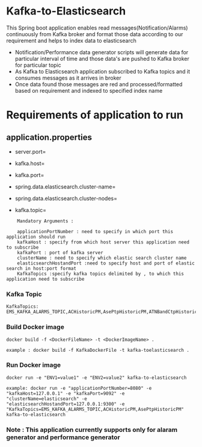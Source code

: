 # Kafka-to-Elasticsearch

This Spring boot application enables read messages(Notification/Alarms) continuously from Kafka broker  and format those data according to our requirement and helps to index data to elasticsearch

* Notification/Performance data generator scripts will generate data for particular interval of time and those data's are pushed to Kafka broker for particular topic 
* As Kafka to Elasticsearch application subscribed to Kafka topics and it consumes messages as it arrives in broker
* Once data found those messages are red and processed/formatted based on requirement and indexed to specified index name

# Requirements of application to run

## application.properties

* server.port=<applicationPortNumber>

* kafka.host=<kafkaHost>

* kafka.port=<kafkaPort>

* spring.data.elasticsearch.cluster-name=<clusterName>

* spring.data.elasticsearch.cluster-nodes=<elasticsearchHostandPort>

* kafka.topic=<KafkaTopics>

```
	Mandatory Arguments : 
	
	applicationPortNumber : need to specify in which port this application should run
	kafkaHost : specify from which host server this application need to subscribe
	kafkaPort : port of kafka server
	clusterName : need to specify which elastic search cluster name
	elasticsearchHostandPort :need to specify host and port of elastic search in host:port format
	KafkaTopics :specify kafka topics delimited by , to which this application need to subscribe
```

### Kafka Topic

```
KafkaTopics: EMS_KAFKA_ALARMS_TOPIC,ACHistoricPM,AsePtpHistoricPM,ATNBandCtpHistoricPM,ATNDchCtpHistoricPM,ATNOCGPTPHistoricPM,ATNOtuClientCtpHistoricPM,ATNTribPtpHistoricPM,BandCtpHistoricPM,BandPtpHistoricPM,BaseScgPtpHistoricPM,BmmOcgPtpHistoricPM,AC_BWPHistoricPM,ETHINTF_BWPHistoricPM,NWINTF_BWPHistoricPM,PW_BWPHistoricPM,CarrierCtpHistoricPM,ChannelCtpHistoricPM,ChassisHistoricPM,CmmOcgPtpHistoricPM,CmmOchPtpHistoricPM,AC_CMHistoricPM,ETHINTF_CMHistoricPM,NWINTF_CMHistoricPM,PW_CMHistoricPM,CxOcgPtpHistoricPM,CxScgPtpHistoricPM,DcfPtpHistoricPM,DchCtpHistoricPM,DigitalWrapperCtpHistoricPM,DsePtpHistoricPM,DtpCtpHistoricPM,EdfaHistoricPM,EthIntfHistoricPM,ExpnPtpHistoricPM,ExpnScgPtpHistoricPM,FANHistoricPM,FbmScgPtpHistoricPM,FcClientCtpHistoricPM,FeedPTPHistoricPM,FlexCarrierCtpHistoricPM,FmmcScgPtpHistoricPM,FmmfScgPtpHistoricPM,FrmScgPtpHistoricPM,FsmScgPtpHistoricPM,GamOcgPtpHistoricPM,GfpTpHistoricPM,GigeClientCtpHistoricPM,GroupTpHistoricPM,IdlerChannelCtpHistoricPM,IdlerPtpHistoricPM,IGccHistoricPM,LmOcgPtpHistoricPM,LmOchPtpHistoricPM,MACHistoricPM,MEPHistoricPM,MSHistoricPM,MxpScgPtpHistoricPM,NativeHistoricPM,NoHeaderHistoricPM,NwIntfHistoricPM,OchCtpHistoricPM,ODU0HistoricPM,ODU1HistoricPM,ODU2HistoricPM,ODU3HistoricPM,ODU4HistoricPM,OduClientCtpHistoricPM,OduFlexHistoricPM,OduKiCtpHistoricPM,OduKtClientCtpHistoricPM,OduKtiCtpHistoricPM,OfxScgPtpHistoricPM,OPSMPtpHistoricPM,OsaPtpHistoricPM,OscCtpHistoricPM,OscPtpHistoricPM,OsctCtpHistoricPM,OtsPtpHistoricPM,OTU0HistoricPM,OTU1HistoricPM,OTU2HistoricPM,OTU3HistoricPM,OTU4HistoricPM,OtuClientCtpHistoricPM,OtuKiCtpHistoricPM,PCSHistoricPM,PEMHistoricPM,PortHistoricPM,PWHistoricPM,RSHistoricPM,SchCtpHistoricPM,SdhClientCtpHistoricPM,SecureChannelHistoricPM,SecureEntityHistoricPM,SonetClientCtpHistoricPM,TribPtpHistoricPM,XtOcgPtpHistoricPM,XtScgPtpHistoricPM

```

### Build Docker image
```
docker build -f <DockerFileName> -t <DockerImageName> .

example : docker build -f KafkaDockerFile -t kafka-toelasticsearch .

```

### Run Docker image
```
docker run -e "ENV1=value1" -e "ENV2=value2" kafka-to-elasticsearch

example: docker run -e "applicationPortNumber=8080" -e "kafkaHost=127.0.0.1" -e "kafkaPort=9092" -e "clusterName=elasticsearch" -e "elasticsearchHostandPort=127.0.0.1:9300" -e "KafkaTopics=EMS_KAFKA_ALARMS_TOPIC,ACHistoricPM,AsePtpHistoricPM" kafka-to-elasticsearch
```

### Note : This application currently supports only for alaram generator and performance generator

